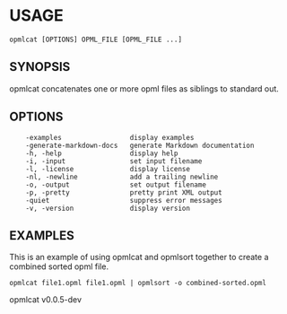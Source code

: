 
# USAGE

	opmlcat [OPTIONS] OPML_FILE [OPML_FILE ...]

## SYNOPSIS


opmlcat concatenates one or more opml files as siblings to standard out.


## OPTIONS

```
    -examples                 display examples
    -generate-markdown-docs   generate Markdown documentation
    -h, -help                 display help
    -i, -input                set input filename
    -l, -license              display license
    -nl, -newline             add a trailing newline
    -o, -output               set output filename
    -p, -pretty               pretty print XML output
    -quiet                    suppress error messages
    -v, -version              display version
```


## EXAMPLES


This is an example of using opmlcat and opmlsort together to 
create a combined sorted opml file.

    opmlcat file1.opml file1.opml | opmlsort -o combined-sorted.opml


opmlcat v0.0.5-dev
